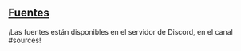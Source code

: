 ## [Fuentes](accent://)

¡Las fuentes están disponibles en el servidor de Discord, en el canal #sources!
